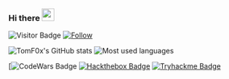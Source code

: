 ### Hi there <img src="https://media.giphy.com/media/hvRJCLFzcasrR4ia7z/giphy.gif" width="25px">
![Visitor Badge](https://visitor-badge.laobi.icu/badge?page_id=TomF0x.TomF0x)
[![Follow](https://img.shields.io/github/followers/TomF0x?label=Follow&style=social)](https://github.com/TomF0x)

![TomF0x's GitHub stats](https://github-readme-stats.vercel.app/api?username=TomF0x&count_private=true&show_icons=true&theme=radical) ![Most used languages](https://github-readme-stats.vercel.app/api/top-langs/?username=TomF0x&theme=radical&count_private=true)

[![CodeWars Badge](https://www.codewars.com/users/TomF0x/badges/small)
[![Hackthebox Badge](http://www.hackthebox.eu/badge/image/329465)](https://app.hackthebox.com/profile/329465)
[![Tryhackme Badge](https://tryhackme-badges.s3.amazonaws.com/TomFox.png)](https://tryhackme.com/p/TomFox)
